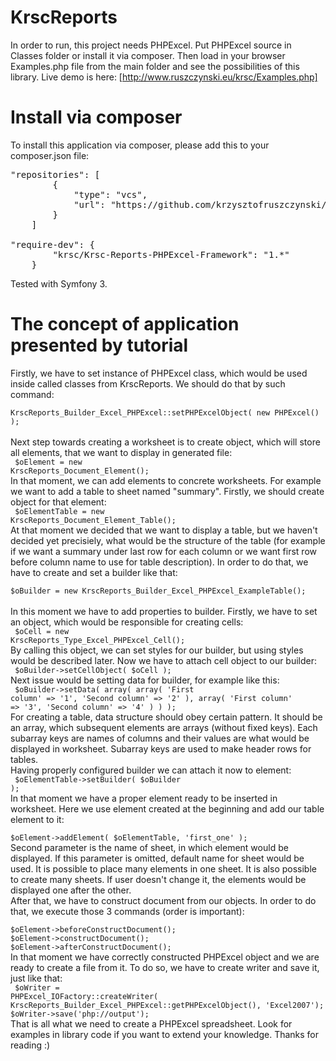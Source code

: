 KrscReports
===========
In order to run, this project needs PHPExcel. Put PHPExcel source in Classes folder or install it via composer. Then load in your browser Examples.php file from the main folder and see the possibilities of this library. Live demo is here: [http://www.ruszczynski.eu/krsc/Examples.php]

Install via composer
===========
To install this application via composer, please add this to your composer.json file:
<pre>
"repositories": [
        {
            "type": "vcs",
            "url": "https://github.com/krzysztofruszczynski/Krsc-Reports-PHPExcel-Framework"
        }
    ]

"require-dev": {
        "krsc/Krsc-Reports-PHPExcel-Framework": "1.*"
    }
</pre>
Tested with Symfony 3.<br/>

The concept of application presented by tutorial
===========

Firstly, we have to set instance of PHPExcel class, which would be used inside called classes from KrscReports. We should do that by such command:<br/>
<code lang='php'>
  KrscReports_Builder_Excel_PHPExcel::setPHPExcelObject( new PHPExcel() );
</code>
<br/>Next step towards creating a worksheet is to create object, which will store all elements, that we want to display in generated file:<br/>
<code lang='php'>
  $oElement = new KrscReports_Document_Element();
</code>
<br/>In that moment, we can add elements to concrete worksheets. For example we want to add a table to sheet named "summary". Firstly, we should create object for that element:<br/>
<code lang='php'>
  $oElementTable = new KrscReports_Document_Element_Table();
</code>
<br/>At that moment we decided that we want to display a table, but we haven't decided yet precisiely, what would be the structure of the table (for example if we want a summary under last row for each column or we want first row before column name to use for table description). In order to do that, we have to create and set a builder like that:<br/>
<code lang='php'>
  $oBuilder = new KrscReports_Builder_Excel_PHPExcel_ExampleTable();
</code>
<br/>In this moment we have to add properties to builder. Firstly, we have to set an object, which would be responsible for creating cells:<br/>
<code lang='php'>
  $oCell = new KrscReports_Type_Excel_PHPExcel_Cell();
</code>
<br/>By calling this object, we can set styles for our builder, but using styles would be described later. Now we have to attach cell object to our builder:<br/>
<code lang='php'>
  $oBuilder->setCellObject( $oCell );
</code>
<br/>Next issue would be setting data for builder, for example like this:<br/>
<code lang='php'>
  $oBuilder->setData( array( array( 'First column' => '1', 'Second column' => '2' ),
                      array( 'First column' => '3', 'Second column' => '4' ) ) );
</code>
<br/>For creating a table, data structure should obey certain pattern. It should be an array, which subsequent elements are arrays (without fixed keys). Each subarray keys are names of columns and their values are what would be displayed in worksheet. Subarray keys are used to make header rows for tables.<br/>
Having properly configured builder we can attach it now to element:<br/>
<code lang='php'>
  $oElementTable->setBuilder( $oBuilder );
</code>
<br/>In that moment we have a proper element ready to be inserted in worksheet. Here we use element created at the beginning and add our table element to it:<br/>
<code lang='php'>
  $oElement->addElement( $oElementTable, 'first_one' );
</code>
<br/>Second parameter is the name of sheet, in which element would be displayed. If this parameter is omitted, default name for sheet would be used. It is possible to place many elements in one sheet. It is also possible to create many sheets. If user doesn't change it, the elements would be displayed one after the other.<br/>
After that, we have to construct document from our objects. In order to do that, we execute those 3 commands (order is important):<br/>
<code lang='php'>
  $oElement->beforeConstructDocument();
$oElement->constructDocument();
$oElement->afterConstructDocument();
</code>
<br/>In that moment we have correctly constructed PHPExcel object and we are ready to create a file from it. To do so, we have to create writer and save it, just like that:<br/>
<code lang='php'>
  $oWriter = PHPExcel_IOFactory::createWriter( KrscReports_Builder_Excel_PHPExcel::getPHPExcelObject(), 'Excel2007');
$oWriter->save('php://output');
</code>
<br/>That is all what we need to create a PHPExcel spreadsheet. Look for examples in library code if you want to extend your knowledge. Thanks for reading :)



